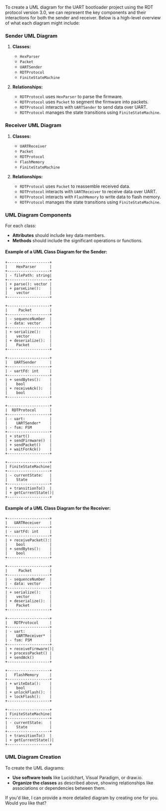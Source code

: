 To create a UML diagram for the UART bootloader project using the RDT protocol version 3.0, we can represent the key components and their interactions for both the sender and receiver. Below is a high-level overview of what each diagram might include:

### Sender UML Diagram

1. **Classes:**
   - `HexParser`
   - `Packet`
   - `UARTSender`
   - `RDTProtocol`
   - `FiniteStateMachine`

2. **Relationships:**
   - `RDTProtocol` uses `HexParser` to parse the firmware.
   - `RDTProtocol` uses `Packet` to segment the firmware into packets.
   - `RDTProtocol` interacts with `UARTSender` to send data over UART.
   - `RDTProtocol` manages the state transitions using `FiniteStateMachine`.

### Receiver UML Diagram

1. **Classes:**
   - `UARTReceiver`
   - `Packet`
   - `RDTProtocol`
   - `FlashMemory`
   - `FiniteStateMachine`

2. **Relationships:**
   - `RDTProtocol` uses `Packet` to reassemble received data.
   - `RDTProtocol` interacts with `UARTReceiver` to receive data over UART.
   - `RDTProtocol` interacts with `FlashMemory` to write data to flash memory.
   - `RDTProtocol` manages the state transitions using `FiniteStateMachine`.

### UML Diagram Components

For each class:
- **Attributes** should include key data members.
- **Methods** should include the significant operations or functions.

#### Example of a UML Class Diagram for the Sender:

```
+-------------------+
|    HexParser      |
+-------------------+
| - filePath: string|
+-------------------+
| + parse(): vector |
| + parseLine():    |
|    vector         |
+-------------------+

+-------------------+
|     Packet        |
+-------------------+
| - sequenceNumber  |
| - data: vector    |
+-------------------+
| + serialize():    |
|    vector         |
| + deserialize():  |
|    Packet         |
+-------------------+

+-------------------+
|   UARTSender      |
+-------------------+
| - uartFd: int     |
+-------------------+
| + sendBytes():    |
|    bool           |
| + receiveAck():   |
|    bool           |
+-------------------+

+-------------------+
|  RDTProtocol      |
+-------------------+
| - uart:           |
|    UARTSender*    |
| - fsm: FSM        |
+-------------------+
| + start()         |
| + sendFirmware()  |
| + sendPacket()    |
| + waitForAck()    |
+-------------------+

+-------------------+
| FiniteStateMachine|
+-------------------+
| - currentState:   |
|    State          |
+-------------------+
| + transitionTo()  |
| + getCurrentState()|
+-------------------+
```

#### Example of a UML Class Diagram for the Receiver:

```
+-------------------+
|   UARTReceiver    |
+-------------------+
| - uartFd: int     |
+-------------------+
| + receivePacket():|
|    bool           |
| + sendBytes():    |
|    bool           |
+-------------------+

+-------------------+
|     Packet        |
+-------------------+
| - sequenceNumber  |
| - data: vector    |
+-------------------+
| + serialize():    |
|    vector         |
| + deserialize():  |
|    Packet         |
+-------------------+

+-------------------+
|   RDTProtocol     |
+-------------------+
| - uart:           |
|    UARTReceiver*  |
| - fsm: FSM        |
+-------------------+
| + receiveFirmware()|
| + processPacket() |
| + sendAck()       |
+-------------------+

+-------------------+
|   FlashMemory     |
+-------------------+
| + writeData():    |
|    bool           |
| + unlockFlash():  |
| + lockFlash():    |
+-------------------+

+-------------------+
| FiniteStateMachine|
+-------------------+
| - currentState:   |
|    State          |
+-------------------+
| + transitionTo()  |
| + getCurrentState()|
+-------------------+
```

### UML Diagram Creation

To create the UML diagrams:
- **Use software tools** like Lucidchart, Visual Paradigm, or draw.io.
- **Organize the classes** as described above, showing relationships like associations or dependencies between them.

If you'd like, I can provide a more detailed diagram by creating one for you. Would you like that?
